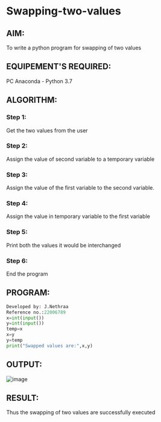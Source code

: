# Swapping-two-values
## AIM:
To write a python program for swapping of two values
## EQUIPEMENT'S REQUIRED: 
PC
Anaconda - Python 3.7
## ALGORITHM: 
### Step 1:
Get the two values from the user
### Step 2: 
Assign the value of second variable to a temporary variable 
### Step 3: 
Assign the value of the first variable to the second variable.
### Step 4:  
Assign the value in temporary variable to the first variable
### Step 5: 
Print both the values it would be interchanged
### Step 6: 
End the program
## PROGRAM:
```python
Developed by: J.Nethraa
Reference no.:22006789
x=int(input())
y=int(input())
temp=x
x=y
y=temp
print("Swapped values are:",x,y)
```
## OUTPUT:
![image](https://user-images.githubusercontent.com/121215786/214861707-871baf31-6e65-4414-903e-4d904214e68f.png)


## RESULT:
Thus the swapping of two values are successfully executed



